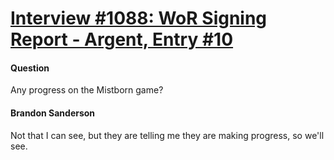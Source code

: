 # [Interview #1088: WoR Signing Report - Argent, Entry #10](https://www.theoryland.com/intvmain.php?i=1088#10)

#### Question

Any progress on the Mistborn game?

#### Brandon Sanderson

Not that I can see, but they are telling me they are making progress, so we'll see.

